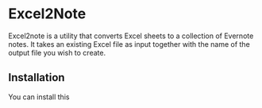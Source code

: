 # Excel2Note

Excel2note is a utility that converts Excel sheets to a collection of Evernote notes. It takes an existing Excel file as
input together with the name of the output file you wish to create.

## Installation

You can install this